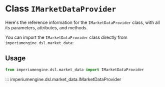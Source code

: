 # Class `IMarketDataProvider`

Here's the reference information for the `IMarketDataProvider` class, with all its parameters, attributes, and methods.

You can import the `IMarketDataProvider` class directly from `imperiumengine.dsl.market_data`:

## Usage

```python
from imperiumengine.dsl.market_data import IMarketDataProvider
```

::: imperiumengine.dsl.market_data.IMarketDataProvider